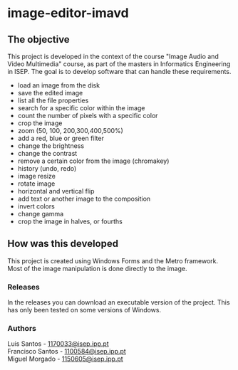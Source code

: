 # image-editor-imavd

## The objective

This project is developed in the context of the course "Image Audio and Video Multimedia" course, as part of the masters in Informatics Engineering in ISEP. The goal is to develop software that can handle these requirements.

* load an image from the disk
* save the edited image
* list all the file properties
* search for a specific color within the image
* count the number of pixels with a specific color
* crop the image
* zoom (50, 100, 200,300,400,500%)
* add a red, blue or green filter
* change the brightness
* change the contrast
* remove a certain color from the image (chromakey)
* history (undo, redo)
* image resize
* rotate image
* horizontal and vertical flip
* add text or another image to the composition
* invert colors
* change gamma
* crop the image in halves, or fourths

## How was this developed 

This project is created using Windows Forms and the Metro framework. Most of the image manipulation is done directly to the image.

### Releases

In the releases you can download an executable version of the project. This has only been tested on some versions of Windows.

### Authors

Luis Santos - 1170033@isep.ipp.pt  
Francisco Santos - 1100584@isep.ipp.pt   
Miguel Morgado - 1150605@isep.ipp.pt 
